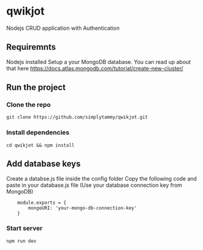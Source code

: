 # qwikjot
Nodejs CRUD application with Authentication

## Requiremnts
Nodejs installed
Setup a your MongoDB database. You can read up about that here https://docs.atlas.mongodb.com/tutorial/create-new-cluster/

## Run the project

### Clone the repo
```git clone https://github.com/simplytammy/qwikjot.git```

### Install dependencies
```cd qwikjot && npm install```

## Add database keys
Create a databse.js file inside the config folder
Copy the following code and paste in your database.js file (Use your database connection key from MongoDB)

```
	module.exports = {
		mongoURI: 'your-mongo-db-connection-key'
	}
```

### Start server
```npm run dev```

